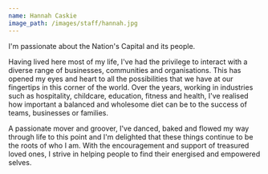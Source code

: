```yaml
---
name: Hannah Caskie
image_path: /images/staff/hannah.jpg
---
```


I'm passionate about the Nation's Capital and its people.

Having lived here most of my life, I've had the privilege to interact with a diverse range of businesses, communities and organisations. This has opened my eyes and heart to all the possibilities that we have at our fingertips in this corner of the world. Over the years, working in industries such as hospitality, childcare, education, fitness and health, I've realised how important a balanced and wholesome diet can be to the success of teams, businesses or families.

A passionate mover and groover, I've danced, baked and flowed my way through life to this point and I'm delighted that these things continue to be the roots of who I am. With the encouragement and support of treasured loved ones, I strive in helping people to find their energised and empowered selves.  
